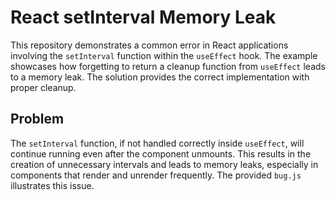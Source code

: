 # React setInterval Memory Leak
This repository demonstrates a common error in React applications involving the `setInterval` function within the `useEffect` hook.  The example showcases how forgetting to return a cleanup function from `useEffect` leads to a memory leak. The solution provides the correct implementation with proper cleanup. 

## Problem
The `setInterval` function, if not handled correctly inside `useEffect`, will continue running even after the component unmounts. This results in the creation of unnecessary intervals and leads to memory leaks, especially in components that render and unrender frequently.  The provided `bug.js` illustrates this issue.